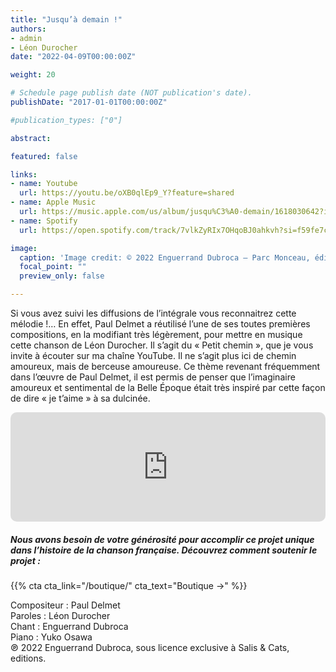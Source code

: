 ```yaml
---
title: "Jusqu’à demain !"
authors:
- admin
- Léon Durocher
date: "2022-04-09T00:00:00Z"

weight: 20

# Schedule page publish date (NOT publication's date).
publishDate: "2017-01-01T00:00:00Z"

#publication_types: ["0"]

abstract: 

featured: false

links:
- name: Youtube
  url: https://youtu.be/oXB0qlEp9_Y?feature=shared
- name: Apple Music
  url: https://music.apple.com/us/album/jusqu%C3%A0-demain/1618030642?i=1618030833
- name: Spotify
  url: https://open.spotify.com/track/7vlkZyRIx7OHqoBJ0ahkvh?si=f59fe7cc9e4646ad

image:
  caption: 'Image credit: © 2022 Enguerrand Dubroca – Parc Monceau, éditions L.L. / Collection E. Dubroca'
  focal_point: ""
  preview_only: false

---
```


Si vous avez suivi les diffusions de l’intégrale vous reconnaitrez cette mélodie !… En effet, Paul Delmet a réutilisé l’une de ses toutes premières compositions, en la modifiant très légèrement, pour mettre en musique cette chanson de Léon Durocher. Il s’agit du « Petit chemin », que je vous invite à écouter sur ma chaîne YouTube. Il ne s’agit plus ici de chemin amoureux, mais de berceuse amoureuse. Ce thème revenant fréquemment dans l’œuvre de Paul Delmet, il est permis de penser que l’imaginaire amoureux et sentimental de la Belle Époque était très inspiré par cette façon de dire « je t’aime » à sa dulcinée.


<iframe allow="autoplay *; encrypted-media *; fullscreen *; clipboard-write" frameborder="0" height="175" style="width:100%;max-width:720px;overflow:hidden;border-radius:10px;" sandbox="allow-forms allow-popups allow-same-origin allow-scripts allow-storage-access-by-user-activation allow-top-navigation-by-user-activation" src="https://embed.music.apple.com/us/album/jusqu%C3%A0-demain/1618030642?i=1618030833"></iframe>

##### Nous avons besoin de votre générosité pour accomplir ce projet unique dans l’histoire de la chanson française. Découvrez comment soutenir le projet :
{{% cta cta_link="/boutique/" cta_text="Boutique →" %}}

<p>Compositeur : Paul Delmet <br>
Paroles : Léon Durocher<br>
Chant : Enguerrand Dubroca<br>
Piano : Yuko Osawa<br>
℗ 2022 Enguerrand Dubroca, sous licence exclusive à Salis & Cats, editions.</p>


